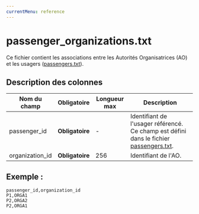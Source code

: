 ```yaml
---
currentMenu: reference
---
```


# passenger_organizations.txt

Ce fichier contient les associations entre les Autorités Organisatrices (AO) et les usagers ([passengers.txt](passengers.txt.html)).

## Description des colonnes

| Nom du champ    |  Obligatoire     | Longueur max | Description                                                                                                   |
|-----------------|:----------------:|--------------|---------------------------------------------------------------------------------------------------------------|
| passenger_id    | **Obligatoire** | -            | Identifiant de l'usager référencé. Ce champ est défini dans le fichier [passengers.txt](passengers.txt.html). |
| organization_id | **Obligatoire** | 256          | Identifiant de l'AO.                                                                                          |

## Exemple : 

```
passenger_id,organization_id
P1,ORGA1
P2,ORGA2
P2,ORGA1
```
